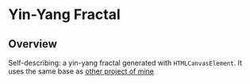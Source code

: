 # Yin-Yang Fractal

## Overview
Self-describing: a yin-yang fractal generated with `HTMLCanvasElement`. It uses the same base as [other project of mine](https://github.com/diegovgsilva95/sacred-geometry-playground-1)
